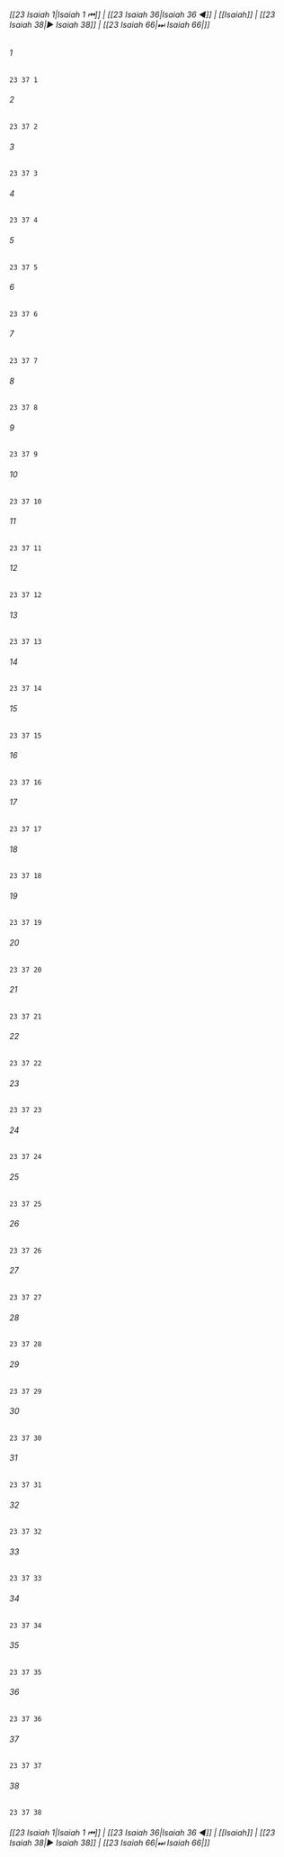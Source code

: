 
###### [[23 Isaiah 1|Isaiah 1 ⏮]] | [[23 Isaiah 36|Isaiah 36 ◀]] | [[Isaiah]] | [[23 Isaiah 38|▶ Isaiah 38]] | [[23 Isaiah 66|⏭ Isaiah 66|]]

###### 1
``` verse
23 37 1 
```
###### 2
``` verse
23 37 2 
```
###### 3
``` verse
23 37 3 
```
###### 4
``` verse
23 37 4 
```
###### 5
``` verse
23 37 5 
```
###### 6
``` verse
23 37 6 
```
###### 7
``` verse
23 37 7 
```
###### 8
``` verse
23 37 8 
```
###### 9
``` verse
23 37 9 
```
###### 10
``` verse
23 37 10 
```
###### 11
``` verse
23 37 11 
```
###### 12
``` verse
23 37 12 
```
###### 13
``` verse
23 37 13 
```
###### 14
``` verse
23 37 14 
```
###### 15
``` verse
23 37 15 
```
###### 16
``` verse
23 37 16 
```
###### 17
``` verse
23 37 17 
```
###### 18
``` verse
23 37 18 
```
###### 19
``` verse
23 37 19 
```
###### 20
``` verse
23 37 20 
```
###### 21
``` verse
23 37 21 
```
###### 22
``` verse
23 37 22 
```
###### 23
``` verse
23 37 23 
```
###### 24
``` verse
23 37 24 
```
###### 25
``` verse
23 37 25 
```
###### 26
``` verse
23 37 26 
```
###### 27
``` verse
23 37 27 
```
###### 28
``` verse
23 37 28 
```
###### 29
``` verse
23 37 29 
```
###### 30
``` verse
23 37 30 
```
###### 31
``` verse
23 37 31 
```
###### 32
``` verse
23 37 32 
```
###### 33
``` verse
23 37 33 
```
###### 34
``` verse
23 37 34 
```
###### 35
``` verse
23 37 35 
```
###### 36
``` verse
23 37 36 
```
###### 37
``` verse
23 37 37 
```
###### 38
``` verse
23 37 38 
```

###### [[23 Isaiah 1|Isaiah 1 ⏮]] | [[23 Isaiah 36|Isaiah 36 ◀]] | [[Isaiah]] | [[23 Isaiah 38|▶ Isaiah 38]] | [[23 Isaiah 66|⏭ Isaiah 66|]]

